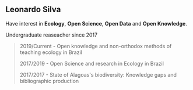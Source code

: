 <!--
**leonardosilva/leonardosilva** is a ✨ _special_ ✨ repository because its `README.md` (this file) appears on your GitHub profile.

Here are some ideas to get you started:

- 🔭 I’m currently working on ...
- 🌱 I’m currently learning ...
- 👯 I’m looking to collaborate on ...
- 🤔 I’m looking for help with ...
- 💬 Ask me about ...
- 📫 How to reach me: ...
- 😄 Pronouns: ...
- ⚡ Fun fact: ...
-->

## Leonardo Silva
Have interest in **Ecology**, **Open Science**, **Open Data** and **Open Knowledge**. 

Undergraduate reaseacher since 2017
> 2019/Current - Open knowledge and non-orthodox methods of teaching ecology in Brazil
> 
> 2017/2019 - Open Science and research in Ecology in Brazil
> 
> 2017/2017 - State of Alagoas's biodiversity: Knowledge gaps and bibliographic production
